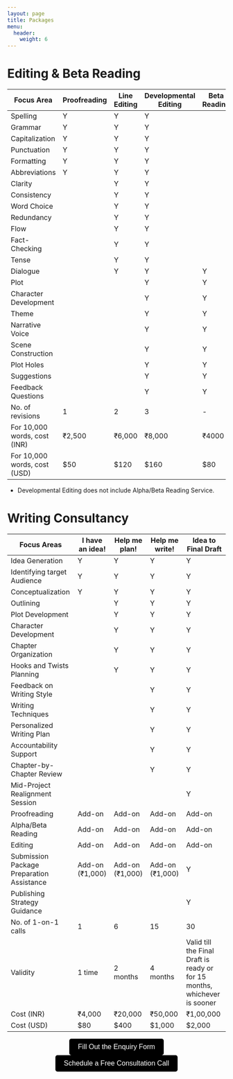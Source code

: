 ```yaml
---
layout: page
title: Packages
menu: 
  header:
    weight: 6
---
```

# Editing & Beta Reading

| Focus Area             | Proofreading | Line Editing | Developmental Editing | Beta Reading |
|-----------------------|--------------|--------------|-----------------------|--------------|
| Spelling              | Y            | Y            | Y                   |              |
| Grammar               | Y            | Y            | Y                   |              |
| Capitalization        | Y            | Y            | Y                   |              |
| Punctuation           | Y            | Y            | Y                   |              |
| Formatting            | Y            | Y            | Y                   |              |
| Abbreviations         | Y            | Y            | Y                   |              |
| Clarity               |             | Y            | Y                   |              |
| Consistency           |             | Y            | Y                   |              |
| Word Choice           |             | Y            | Y                   |              |
| Redundancy            |             | Y            | Y                   |              |
| Flow                  |             | Y            | Y                   |              |
| Fact-Checking         |             | Y            | Y                   |              |
| Tense                 |             | Y            | Y                   |              |
| Dialogue              |             | Y            | Y                   | Y            |
| Plot                  |             |            | Y                   | Y            |
| Character Development |             |            | Y                   | Y            |
| Theme                 |             |            | Y                   | Y            |
| Narrative Voice       |             |            | Y                   | Y            |
| Scene Construction    |             |            | Y                   | Y            |
| Plot Holes            |             |            | Y                   | Y            |
| Suggestions           |             |            | Y                   | Y            |
| Feedback Questions    |             |            | Y                   | Y            |
| No. of revisions      | 1           | 2          | 3                   | -            |
| For 10,000 words, cost (INR) | ₹2,500  | ₹6,000   | ₹8,000              | ₹4000       |
| For 10,000 words, cost (USD) | $50      | $120      | $160               | $80         |

* Developmental Editing does not include Alpha/Beta Reading Service. 
<link rel="stylesheet" href="style.css">

# Writing Consultancy

|Focus Areas|I have an idea!|Help me plan!|Help me write!|Idea to Final Draft|
|---|---|---|---|---|
|Idea Generation|Y|Y|Y|Y|
|Identifying target Audience|Y|Y|Y|Y|
|Conceptualization|Y|Y|Y|Y|
|Outlining||Y|Y|Y|
|Plot Development||Y|Y|Y|
|Character Development||Y|Y|Y|
|Chapter Organization||Y|Y|Y|
|Hooks and Twists Planning||Y|Y|Y|
|Feedback on Writing Style|||Y|Y|
|Writing Techniques|||Y|Y|
|Personalized Writing Plan|||Y|Y|
|Accountability Support|||Y|Y|
|Chapter-by-Chapter Review|||Y|Y|
|Mid-Project Realignment Session||||Y|
|Proofreading|Add-on|Add-on|Add-on|Add-on|
|Alpha/Beta Reading|Add-on|Add-on|Add-on|Add-on|
|Editing|Add-on|Add-on|Add-on|Add-on|
|Submission Package Preparation Assistance|Add-on (₹1,000)|Add-on (₹1,000)|Add-on (₹1,000)|Y|
|Publishing Strategy Guidance||||Y|
|No. of 1-on-1 calls |1|6|15|30|
|Validity|1 time|2 months|4 months|Valid till the Final Draft is ready or for 15 months, whichever is sooner|
|Cost (INR)|₹4,000|₹20,000|₹50,000|₹1,00,000|
|Cost (USD)|$80|$400|$1,000|$2,000|

<div style="text-align: center;">
  <a href="https://forms.gle/M2vqLdD9jKkuH9et6" target="_blank">
    <button style="padding: 10px 20px; font-size: 16px; background-color: #000000; color: white; border: none; border-radius: 5px; cursor: pointer;">
      Fill Out the Enquiry Form
    </button>
  </a>

  <a href="https://topmate.io/falguni_jain/498491" target="_blank">
    <button style="padding: 10px 20px; font-size: 16px; background-color: #000000; color: white; border: none; border-radius: 5px; cursor: pointer;">
      Schedule a Free Consultation Call
    </button>
  </a>
</div>



